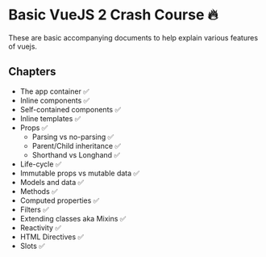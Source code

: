 # Basic VueJS 2 Crash Course 🔥

These are basic accompanying documents to help explain various features of vuejs.

## Chapters

* The app container ✅
* Inline components ✅
* Self-contained components ✅
* Inline templates ✅
* Props ✅
  * Parsing vs no-parsing ✅
  * Parent/Child inheritance ✅
  * Shorthand vs Longhand ✅
* Life-cycle ✅
* Immutable props vs mutable data ✅
* Models and data ✅
* Methods ✅
* Computed properties ✅
* Filters ✅
* Extending classes aka Mixins ✅
* Reactivity ✅
* HTML Directives ✅
* Slots ✅

